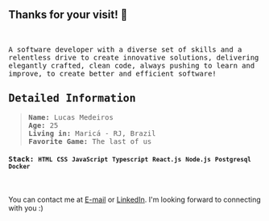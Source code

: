 ## Thanks for your visit! 👋
<br/>

<samp>

A software developer with a diverse set of skills and a relentless drive to create innovative solutions, delivering elegantly crafted, clean code, always pushing to learn and improve, to create better and efficient software!

 
</samp>

<samp>

 ## Detailed Information

</samp>
  
  
<samp>
  
> **Name:** Lucas Medeiros\
> **Age:** 25\
> **Living in:** Maricá - RJ, Brazil\
> **Favorite Game:** The last of us

#### **Stack:** `HTML` `CSS` `JavaScript` `Typescript` `React.js` `Node.js` `Postgresql` `Docker`

</samp>

<br/>

You can contact me at [E-mail](mailto:lucaasmedeiros7@gmail.com) or [LinkedIn](https://linkedin.com/in/lucasmedeiross).     I'm looking forward to connecting with you :)

